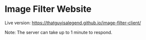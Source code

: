 # Image Filter Website

Live version: https://thatguyisalegend.github.io/image-filter-client/

Note: The server can take up to 1 minute to respond.
